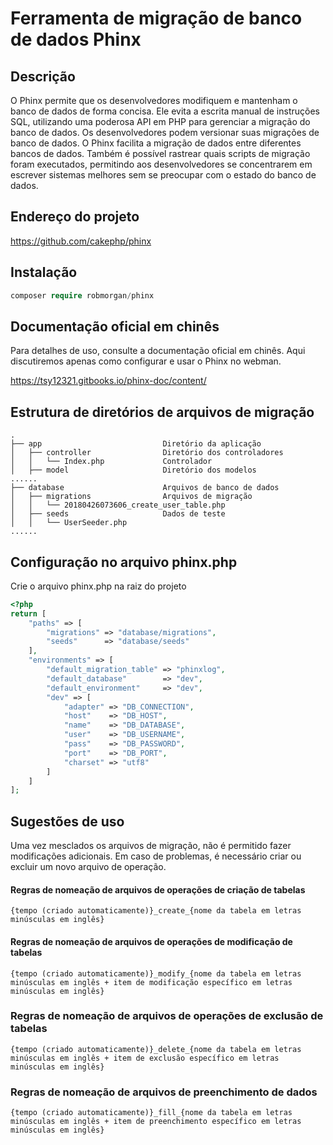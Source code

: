 # Ferramenta de migração de banco de dados Phinx

## Descrição

O Phinx permite que os desenvolvedores modifiquem e mantenham o banco de dados de forma concisa. Ele evita a escrita manual de instruções SQL, utilizando uma poderosa API em PHP para gerenciar a migração do banco de dados. Os desenvolvedores podem versionar suas migrações de banco de dados. O Phinx facilita a migração de dados entre diferentes bancos de dados. Também é possível rastrear quais scripts de migração foram executados, permitindo aos desenvolvedores se concentrarem em escrever sistemas melhores sem se preocupar com o estado do banco de dados.

## Endereço do projeto

https://github.com/cakephp/phinx

## Instalação

```php
composer require robmorgan/phinx
```

## Documentação oficial em chinês

Para detalhes de uso, consulte a documentação oficial em chinês. Aqui discutiremos apenas como configurar e usar o Phinx no webman.

https://tsy12321.gitbooks.io/phinx-doc/content/

## Estrutura de diretórios de arquivos de migração

```
.
├── app                           Diretório da aplicação
│   ├── controller                Diretório dos controladores
│   │   └── Index.php             Controlador
│   ├── model                     Diretório dos modelos
......
├── database                      Arquivos de banco de dados
│   ├── migrations                Arquivos de migração
│   │   └── 20180426073606_create_user_table.php
│   ├── seeds                     Dados de teste
│   │   └── UserSeeder.php
......
```

## Configuração no arquivo phinx.php

Crie o arquivo phinx.php na raiz do projeto

```php
<?php
return [
    "paths" => [
        "migrations" => "database/migrations",
        "seeds"      => "database/seeds"
    ],
    "environments" => [
        "default_migration_table" => "phinxlog",
        "default_database"        => "dev",
        "default_environment"     => "dev",
        "dev" => [
            "adapter" => "DB_CONNECTION",
            "host"    => "DB_HOST",
            "name"    => "DB_DATABASE",
            "user"    => "DB_USERNAME",
            "pass"    => "DB_PASSWORD",
            "port"    => "DB_PORT",
            "charset" => "utf8"
        ]
    ]
];
```

## Sugestões de uso

Uma vez mesclados os arquivos de migração, não é permitido fazer modificações adicionais. Em caso de problemas, é necessário criar ou excluir um novo arquivo de operação.

#### Regras de nomeação de arquivos de operações de criação de tabelas

`{tempo (criado automaticamente)}_create_{nome da tabela em letras minúsculas em inglês}`

#### Regras de nomeação de arquivos de operações de modificação de tabelas

`{tempo (criado automaticamente)}_modify_{nome da tabela em letras minúsculas em inglês + item de modificação específico em letras minúsculas em inglês}`

### Regras de nomeação de arquivos de operações de exclusão de tabelas

`{tempo (criado automaticamente)}_delete_{nome da tabela em letras minúsculas em inglês + item de exclusão específico em letras minúsculas em inglês}`

### Regras de nomeação de arquivos de preenchimento de dados

`{tempo (criado automaticamente)}_fill_{nome da tabela em letras minúsculas em inglês + item de preenchimento específico em letras minúsculas em inglês}`
